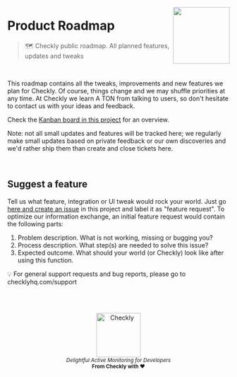 <p>
  <img height="128" src="https://www.checklyhq.com/images/footer-logo.svg" align="right" />
  <h1>Product Roadmap</h1>
</p>

> 🗺 Checkly public roadmap. All planned features, updates and tweaks

<br>

This roadmap contains all the tweaks, improvements and new features we plan for Checkly. Of course, things change and we may shuffle priorities at any time. At Checkly we learn A TON from talking to users, so don't hesitate to contact us with your ideas and feedback.

Check the [Kanban board in this project](https://github.com/checkly/roadmap/projects/1) for an overview.

Note: not all small updates and features will be tracked here; we regularly make small updates based on private feedback or our own discoveries and we'd rather ship them than create and close tickets here.

<br>

## Suggest a feature

Tell us what feature, integration or UI tweak would rock your world. Just go [here and create an issue](https://github.com/checkly/product-roadmap/issues) in this project and label it as "feature request". To optimize our information exchange, an initial feature request would contain the following parts:

1. Problem description. What is not working, missing or bugging you?
2. Process description. What step(s) are needed to solve this issue?
3. Expected outcome. What should your world (or Checkly) look like after using this function.

💡 For general support requests and bug reports, please go to checklyhq.com/support

<br>
<br>

<p align="center">
  <a href="https://checklyhq.com?utm_source=github&utm_medium=sponsor-logo-github&utm_campaign=headless-recorder" target="_blank">
  <img width="100px" src="https://www.checklyhq.com/images/text_racoon_logo.svg" alt="Checkly" />
  </a>
  <br />
  <i><sub>Delightful Active Monitoring for Developers</sub></i>
  <br>
  <b><sub>From Checkly with ♥️</sub></b>
<p>
